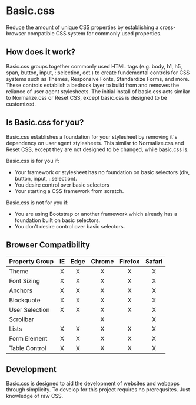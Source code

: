 # Basic.css
Reduce the amount of unique CSS properties by establishing a cross-browser compatible CSS system for commonly used properties.

## How does it work?
Basic.css groups together commonly used HTML tags (e.g. body, h1, h5, span, button, input, ::selection, ect.) to create fundemental controls for CSS systems such as Themes, Responsive Fonts, Standardize Forms, and more. These controls establish a bedrock layer to build from and removes the reliance of user agent stylesheets. The initial install of basic.css acts similar to Normalize.css or Reset CSS, except basic.css is designed to be customized.

## Is Basic.css for you?
Basic.css establishes a foundation for your stylesheet by removing it's dependency on user agent stylesheets. This similar to Normalize.css and Reset CSS, except they are not designed to be changed, while basic.css is.

Basic.css is for you if:
* Your framework or stylesheet has no foundation on basic selectors (div, button, input, ::selection).
* You desire control over basic selectors
* Your starting a CSS framework from scratch.

Basic.css is not for you if:
* You are using Bootstrap or another framework which already has a foundation built on basic selectors.
* You don't desire control over basic selectors.

## Browser Compatibility
| Property Group | IE | Edge | Chrome | Firefox | Safari |
|:-------------- |:--:|:----:|:------:|:-------:|:------:|
| Theme          |X   |X     |X       |X        |X       |
| Font Sizing    |X   |X     |X       |X        |X       |
| Anchors        |X   |X     |X       |X        |X       |
| Blockquote     |X   |X     |X       |X        |X       |
| User Selection |X   |X     |X       |X        |X       |
| Scrollbar      |    |      |X       |         |X       |
| Lists          |X   |X     |X       |X        |X       |
| Form Element   |X   |X     |X       |X        |X       |
| Table Control  |X   |X     |X       |X        |X       |

## Development
Basic.css is designed to aid the development of websites and webapps through simplicity. To develop for this project requires no prerequsites. Just knowledge of raw CSS.
